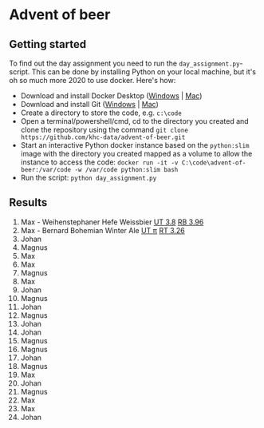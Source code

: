 # Advent of beer

## Getting started

To find out the day assignment you need to run the `day_assignment.py`-script. This can be done by installing Python on your local machine, but it's oh so much more 2020 to use docker. Here's how:
- Download and install Docker Desktop ([Windows](http://https://hub.docker.com/editions/community/docker-ce-desktop-windows "Windows") | [Mac](https://docs.docker.com/docker-for-mac/install/ "Mac"))
- Download and install Git ([Windows](https://gitforwindows.org/ "Windows") | [Mac](https://git-scm.com/download/mac "Mac"))
- Create a directory to store the code, e.g. `c:\code`
- Open a terminal/powershell/cmd, cd to the directory you created and clone the repository using the command `git clone https://github.com/khc-data/advent-of-beer.git`
- Start an interactive Python docker instance based on the `python:slim` image with the directory you created mapped as a volume to allow the instance to access the code: `docker run -it -v C:\code\advent-of-beer:/var/code -w /var/code python:slim bash`
- Run the script: `python day_assignment.py`

## Results

1. Max - Weihenstephaner Hefe Weissbier [UT 3.8](https://untappd.com/b/bayerische-staatsbrauerei-weihenstephan-weihenstephaner-hefeweissbier/8745) [RB 3.96](https://www.ratebeer.com/beer/weihenstephaner-hefeweissbier/1156/)
2. Max - Bernard Bohemian Winter Ale [UT π](https://untappd.com/b/bernard-family-brewery-bohemian-winter-ale/1294417) [RT 3.26](https://www.ratebeer.com/beer/bernard-bohemian-ale-16/279996/)
3. Johan
4. Magnus
5. Max
6. Max
7. Magnus
8. Max
9. Johan
10. Magnus
11. Johan
12. Magnus
13. Johan
14. Johan
15. Magnus
16. Magnus
17. Johan
18. Magnus
19. Max
20. Johan
21. Magnus
22. Max
23. Max
24. Johan
